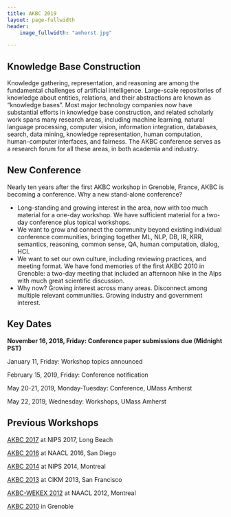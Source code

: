 ```yaml
---
title: AKBC 2019
layout: page-fullwidth
header:
    image_fullwidth: "amherst.jpg"

---
```




## Knowledge Base Construction
Knowledge gathering, representation, and reasoning are among the fundamental challenges of artificial intelligence.  Large-scale repositories of knowledge about entities, relations, and their abstractions are known as “knowledge bases”.  Most major technology companies now have substantial efforts in knowledge base construction, and related scholarly work spans many research areas, including machine learning, natural language processing, computer vision, information integration, databases, search, data mining, knowledge representation, human computation, human-computer interfaces, and fairness.  The AKBC conference serves as a research forum for all these areas, in both academia and industry.

## New Conference
  
Nearly ten years after the first AKBC workshop in Grenoble, France, AKBC is becoming a conference.  Why a new stand-alone conference?
* Long-standing and growing interest in the area, now with too much material for a one-day workshop.  We have sufficient material for a two-day conference plus topical workshops.
* We want to grow and connect the community beyond existing individual conference communities, bringing together ML, NLP, DB, IR, KRR, semantics, reasoning, common sense, QA, human computation, dialog, HCI.
* We want to set our own culture, including reviewing practices, and meeting format. We have fond memories of the first AKBC 2010 in Grenoble: a two-day meeting that included an afternoon hike in the Alps with much great scientific discussion.
* Why now?  Growing interest across many areas.  Disconnect among multiple relevant communities.  Growing industry and government interest.

<a name="dates"></a> 
## Key Dates
**November 16, 2018, Friday: Conference paper submissions due (Midnight PST)**

January 11, Friday: Workshop topics announced

February 15, 2019, Friday: Conference notification

May 20-21, 2019, Monday-Tuesday: Conference, UMass Amherst

May 22, 2019, Wednesday: Workshops, UMass Amherst

## Previous Workshops

[AKBC 2017](http://akbc.ws/2017) at NIPS 2017, Long Beach

[AKBC 2016](http://akbc.ws/2016) at NAACL 2016, San Diego

[AKBC 2014](http://akbc.ws/2014) at NIPS 2014, Montreal

[AKBC 2013](http://akbc.ws/2013) at CIKM 2013, San Francisco

[AKBC-WEKEX 2012](http://akbcwekex2012.wordpress.com/) at NAACL 2012, Montreal

[AKBC 2010](http://videolectures.net/akbc2010_grenoble/) in Grenoble
